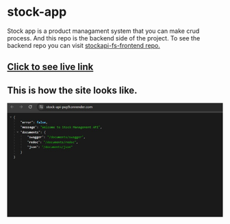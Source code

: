 # stock-app

Stock app is a product managament system that you can make crud process. And this repo is the backend side of the project. To see the backend repo you can visit [stockapi-fs-frontend repo.](https://github.com/Hasan-Turkel/stockapi-fs-frontend) <br>

## [Click to see live link](https://stock-api-puy9.onrender.com/)

## This is how the site looks like.

![./stockapp.jpg](./stockapp.jpg)
